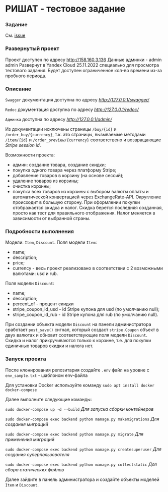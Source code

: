 # РИШАТ - тестовое задание

### Задание
См. [issue](https://github.com/vlad397/rishat_test/issues/1)

### Развернутый проект
Проект доступен по адресу http://158.160.3.136
Данные админки - admin admin
Развернут в Yandex Cloud 25.11.2022 специально для просмотра тестового задания. Будет доступен ограниченное кол-во
времени из-за пробного периода.

### Описание

`Swagger` документация доступна по адресу *http://127.0.0.1/swagger/*

`Redoc` документация доступна по адресу *http://127.0.0.1/redoc/*

`Админка` доступна по адресу *http://127.0.0.1/admin/*


Из документации исключены страницы `/buy/{id}` и `/order_buy/{currency}`, т.к. это страницы, вызываемые методами 
`/item/{id}` и `/order_preview/{currency}` соответствено и возвращающие *Stripe session id*.


Возможности проекта:

- админ: создание товара, создание скидки;
- покупка одного товара через платформу Stripe;
- добавление товаров в корзину (на основе сессий);
- удаление товаров из корзины;
- очистка корзины;
- покупка всех товаров из корзины с выбором валюты оплаты и автоматической конвертацией через ExchangeRate-API.
Округление происходит в большую сторону. При оформлении покупки отображается скидка и налог. Скидка берется
последняя созданная, просто как тест для правильного отображения. Налог меняется в зависимости от выбранной страны.


### Подробности выполнения

Модели: `Item`, `Discount`.
Поля модели `Item`:
- name;
- description;
- price;
- currency - весь проект реализовано в соответствии с 2 возможными валютами: usd и rub.

Поля модели `Discount`:
- name;
- description;
- percent_of - процент скидки
- stripe_coupon_id_usd - id Stripe купона для usd (по умолчанию null);
- stripe_coupon_id_rub - id Stripe купона для rub (по умолчанию null).


При создании объекта модели `Discount` на панели администратора сработает `post_save()` сигнал, который создаст
`stripe.Coupon` объект в двух валютах и обновит соответствующие поля модели `Discount`. Скидка и налог прикручиваются
только к корзине, т.е. для покупки единичных товаров скидки и налога нет.


### Запуск проекта
После клонирования репозитария создайте `.env` файл на уровне с `env_sample.txt` - шаблоном env-файла

Для установки Docker используйте команду `sudo apt install docker docker-compose`

Далее выполните следующие команды:

`sudo docker-compose up -d --build` *Для запуска сборки контейнеров*

`sudo docker-compose exec backend python manage.py makemigrations` *Для создания миграций*

`sudo docker-compose exec backend python manage.py migrate` *Для применения миграций*

`sudo docker-compose exec backend python manage.py createsuperuser` *Для создания суперпользователя*

`sudo docker-compose exec backend python manage.py collectstatic` *Для сбора статических файлов*

Далее зайдите в панель администратора и создайте объекты моделей `Item` и `Discount`.
